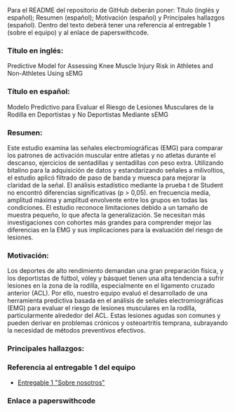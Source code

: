 Para el README del repositorio de GitHub deberán poner: Título (inglés y español); Resumen (español);
Motivación (español) y Principales hallazgos (español). Dentro del texto deberá tener una referencia al
entregable 1 (sobre el equipo) y al enlace de paperswithcode.

### Título en inglés:
Predictive Model for Assessing Knee Muscle Injury Risk in Athletes and Non-Athletes Using sEMG

### Título en español:
Modelo Predictivo para Evaluar el Riesgo de Lesiones Musculares de la Rodilla en Deportistas y No Deportistas Mediante sEMG

### Resumen:
Este estudio examina las señales electromiográficas (EMG) para comparar los patrones de activación muscular entre atletas y no atletas durante el descanso, ejercicios de sentadillas y sentadillas con peso extra. Utilizando bitalino para la adquisición de datos y estandarizando señales a milivoltios, el estudio aplicó filtrado de paso de banda y muesca para mejorar la claridad de la señal. El análisis estadístico mediante la prueba t de Student no encontró diferencias significativas (p > 0,05). en frecuencia media, amplitud máxima y amplitud envolvente entre los grupos en todas las condiciones. El estudio reconoce limitaciones debido a un tamaño de muestra pequeño, lo que afecta la generalización. Se necesitan más investigaciones con cohortes más grandes para comprender mejor las diferencias en la EMG y sus implicaciones para la evaluación del riesgo de lesiones.

### Motivación:
Los deportes de alto rendimiento demandan una gran preparación física, y los deportistas de fútbol, vóley y básquet tienen una alta tendencia a sufrir lesiones en la zona de la rodilla, especialmente en el ligamento cruzado anterior (ACL). Por ello, nuestro equipo evaluó el desarrollado de una herramienta predictiva basada en el análisis de señales electromiográficas (EMG) para evaluar el riesgo de lesiones musculares en la rodilla, particularmente alrededor del ACL. Estas lesiones agudas son comunes y pueden derivar en problemas crónicos y osteoartritis temprana, subrayando la necesidad de métodos preventivos efectivos.

### Principales hallazgos:

### Referencia al entregable 1 del equipo

* [Entregable 1 "Sobre nosotros"](https://github.com/adri201022/ISB-Grupo-11/blob/main/Documentación/Laboratorios/L1_SobreNosotros.md)

### Enlace a paperswithcode
